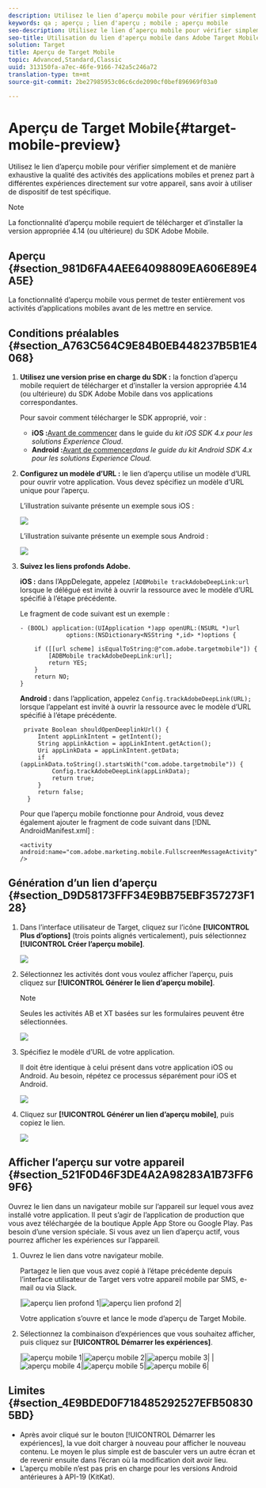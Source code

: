 ```yaml
---
description: Utilisez le lien d’aperçu mobile pour vérifier simplement et de manière exhaustive la qualité des activités des applications mobiles et prenez part à différentes expériences directement sur votre appareil, sans avoir à utiliser de dispositif de test spécifique.
keywords: qa ; aperçu ; lien d'aperçu ; mobile ; aperçu mobile
seo-description: Utilisez le lien d’aperçu mobile pour vérifier simplement et de manière exhaustive la qualité des activités des applications mobiles et prenez part à différentes expériences directement sur votre appareil, sans avoir à utiliser de dispositif de test spécifique.
seo-title: Utilisation du lien d'aperçu mobile dans Adobe Target Mobile
solution: Target
title: Aperçu de Target Mobile
topic: Advanced,Standard,Classic
uuid: 313150fa-a7ec-46fe-9166-742a5c246a72
translation-type: tm+mt
source-git-commit: 2be27985953c06c6cde2090cf0bef896969f03a0

---
```



# Aperçu de Target Mobile{#target-mobile-preview}

Utilisez le lien d’aperçu mobile pour vérifier simplement et de manière exhaustive la qualité des activités des applications mobiles et prenez part à différentes expériences directement sur votre appareil, sans avoir à utiliser de dispositif de test spécifique.

>[!NOTE]
>
>La fonctionnalité d’aperçu mobile requiert de télécharger et d’installer la version appropriée 4.14 (ou ultérieure) du SDK Adobe Mobile.

## Aperçu {#section_981D6FA4AEE64098809EA606E89E4A5E}

La fonctionnalité d’aperçu mobile vous permet de tester entièrement vos activités d’applications mobiles avant de les mettre en service.

## Conditions préalables {#section_A763C564C9E84B0EB448237B5B1E4068}

1. **Utilisez une version prise en charge du SDK :** la fonction d’aperçu mobile requiert de télécharger et d’installer la version appropriée 4.14 (ou ultérieure) du SDK Adobe Mobile dans vos applications correspondantes.

   Pour savoir comment télécharger le SDK approprié, voir :

   * **iOS :**[Avant de commencer](https://marketing.adobe.com/resources/help/en_US/mobile/ios/requirements.html) dans le guide du *kit iOS SDK 4.x pour les solutions Experience Cloud*.
   * **Android :**[Avant de commencer](https://marketing.adobe.com/resources/help/en_US/mobile/android/requirements.html)*dans le guide du kit Android SDK 4.x pour les solutions Experience Cloud.*

1. **Configurez un modèle d’URL :** le lien d’aperçu utilise un modèle d’URL pour ouvrir votre application. Vous devez spécifiez un modèle d’URL unique pour l’aperçu.

   L’illustration suivante présente un exemple sous iOS :

   ![](assets/mobile-preview-url-scheme-ios.png)

   L’illustration suivante présente un exemple sous Android :

   ![](assets/Android_Deeplink.png)

1. **Suivez les liens profonds Adobe.**

   **iOS :** dans l’AppDelegate, appelez `[ADBMobile trackAdobeDeepLink:url` lorsque le délégué est invité à ouvrir la ressource avec le modèle d’URL spécifié à l’étape précédente.

   Le fragment de code suivant est un exemple :

   ```
   - (BOOL) application:(UIApplication *)app openURL:(NSURL *)url 
                options:(NSDictionary<NSString *,id> *)options { 
   
       if ([[url scheme] isEqualToString:@"com.adobe.targetmobile"]) { 
           [ADBMobile trackAdobeDeepLink:url]; 
           return YES; 
       } 
       return NO; 
   } 
   ```

   **Android :** dans l’application, appelez `Config.trackAdobeDeepLink(URL);` lorsque l’appelant est invité à ouvrir la ressource avec le modèle d’URL spécifié à l’étape précédente.

   ```
    private Boolean shouldOpenDeeplinkUrl() { 
        Intent appLinkIntent = getIntent(); 
        String appLinkAction = appLinkIntent.getAction(); 
        Uri appLinkData = appLinkIntent.getData; 
        if (appLinkData.toString().startsWith("com.adobe.targetmobile")) { 
            Config.trackAdobeDeepLink(appLinkData); 
            return true; 
        } 
        return false; 
     }
   ```

   Pour que l’aperçu mobile fonctionne pour Android, vous devez également ajouter le fragment de code suivant dans [!DNL AndroidManifest.xml] :

   ```
   <activity android:name="com.adobe.marketing.mobile.FullscreenMessageActivity" />
   ```

## Génération d’un lien d’aperçu {#section_D9D58173FFF34E9BB75EBF357273F128}

1. Dans l’interface utilisateur de Target, cliquez sur l’icône **[!UICONTROL Plus d’options]** (trois points alignés verticalement), puis sélectionnez **[!UICONTROL Créer l’aperçu mobile]**.

   ![](assets/mobile-preview-create.png)

1. Sélectionnez les activités dont vous voulez afficher l’aperçu, puis cliquez sur **[!UICONTROL Générer le lien d’aperçu mobile]**.

   >[!NOTE]
   >
   >Seules les activités AB et XT basées sur les formulaires peuvent être sélectionnées.

   ![](assets/mobile-preview-select-activities.png)

1. Spécifiez le modèle d’URL de votre application.

   Il doit être identique à celui présent dans votre application iOS ou Android. Au besoin, répétez ce processus séparément pour iOS et Android.

   ![](assets/mobile-preview-enter-url-scheme.png)

1. Cliquez sur **[!UICONTROL Générer un lien d’aperçu mobile]**, puis copiez le lien.

   ![](assets/mobile-preview-generate-and-copy.png)

## Afficher l’aperçu sur votre appareil {#section_521F0D46F3DE4A2A98283A1B73FF69F6}

Ouvrez le lien dans un navigateur mobile sur l’appareil sur lequel vous avez installé votre application. Il peut s’agir de l’application de production que vous avez téléchargée de la boutique Apple App Store ou Google Play. Pas besoin d’une version spéciale. Si vous avez un lien d’aperçu actif, vous pourrez afficher les expériences sur l’appareil.

1. Ouvrez le lien dans votre navigateur mobile.

   Partagez le lien que vous avez copié à l’étape précédente depuis l’interface utilisateur de Target vers votre appareil mobile par SMS, e-mail ou via Slack.

   |![aperçu lien profond 1](/help/c-target-mobile-app/assets/mobile-preview-open-deeplink.png)|![aperçu lien profond 2](/help/c-target-mobile-app/assets/mobile-preview-open-app.png)|

   Votre application s’ouvre et lance le mode d’aperçu de Target Mobile.

1. Sélectionnez la combinaison d’expériences que vous souhaitez afficher, puis cliquez sur **[!UICONTROL Démarrer les expériences]**.

   |![aperçu mobile 1](/help/c-target-mobile-app/assets/mobile-preview-experience-selection-1.png)|![aperçu mobile 2](/help/c-target-mobile-app/assets/mobile-preview-experience-result-1-france.png)|![aperçu mobile 3](/help/c-target-mobile-app/assets/mobile-preview-experience-result-1-shipfree.png)|
|![aperçu mobile 4](/help/c-target-mobile-app/assets/mobile-preview-experience-selection-2.png)|![aperçu mobile 5](/help/c-target-mobile-app/assets/mobile-preview-experience-result-2-aus.png)|![aperçu mobile 6](/help/c-target-mobile-app/assets/mobile-preview-experience-result-2-10off.png)|

## Limites {#section_4E9BDED0F718485292527EFB508305BD}

* Après avoir cliqué sur le bouton [!UICONTROL Démarrer les expériences], la vue doit charger à nouveau pour afficher le nouveau contenu. Le moyen le plus simple est de basculer vers un autre écran et de revenir ensuite dans l’écran où la modification doit avoir lieu.
* L’aperçu mobile n’est pas pris en charge pour les versions Android antérieures à API-19 (KitKat).